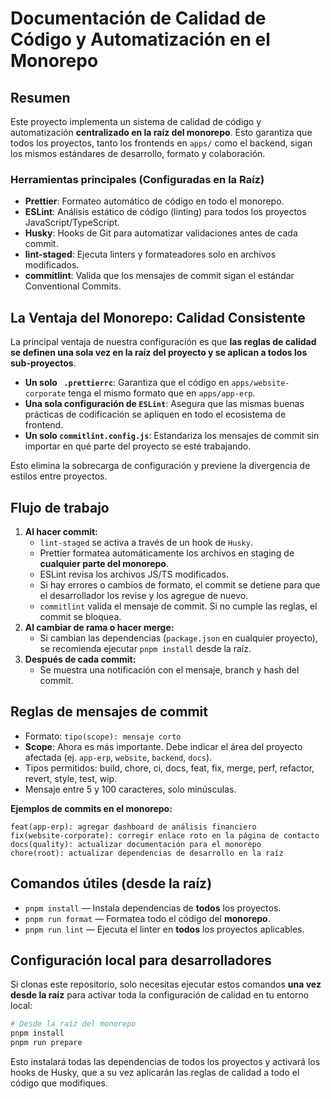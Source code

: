# Documentación de Calidad de Código y Automatización en el Monorepo

## Resumen

Este proyecto implementa un sistema de calidad de código y automatización **centralizado en la raíz del monorepo**. Esto garantiza que todos los proyectos, tanto los frontends en `apps/` como el backend, sigan los mismos estándares de desarrollo, formato y colaboración.

### Herramientas principales (Configuradas en la Raíz)

- **Prettier**: Formateo automático de código en todo el monorepo.
- **ESLint**: Análisis estático de código (linting) para todos los proyectos JavaScript/TypeScript.
- **Husky**: Hooks de Git para automatizar validaciones antes de cada commit.
- **lint-staged**: Ejecuta linters y formateadores solo en archivos modificados.
- **commitlint**: Valida que los mensajes de commit sigan el estándar Conventional Commits.

## La Ventaja del Monorepo: Calidad Consistente

La principal ventaja de nuestra configuración es que **las reglas de calidad se definen una sola vez en la raíz del proyecto y se aplican a todos los sub-proyectos**.

- **Un solo ` .prettierrc`**: Garantiza que el código en `apps/website-corporate` tenga el mismo formato que en `apps/app-erp`.
- **Una sola configuración de `ESLint`**: Asegura que las mismas buenas prácticas de codificación se apliquen en todo el ecosistema de frontend.
- **Un solo `commitlint.config.js`**: Estandariza los mensajes de commit sin importar en qué parte del proyecto se esté trabajando.

Esto elimina la sobrecarga de configuración y previene la divergencia de estilos entre proyectos.

## Flujo de trabajo

1. **Al hacer commit:**
   - `lint-staged` se activa a través de un hook de `Husky`.
   - Prettier formatea automáticamente los archivos en staging de **cualquier parte del monorepo**.
   - ESLint revisa los archivos JS/TS modificados.
   - Si hay errores o cambios de formato, el commit se detiene para que el desarrollador los revise y los agregue de nuevo.
   - `commitlint` valida el mensaje de commit. Si no cumple las reglas, el commit se bloquea.
2. **Al cambiar de rama o hacer merge:**
   - Si cambian las dependencias (`package.json` en cualquier proyecto), se recomienda ejecutar `pnpm install` desde la raíz.
3. **Después de cada commit:**
   - Se muestra una notificación con el mensaje, branch y hash del commit.

## Reglas de mensajes de commit

- Formato: `tipo(scope): mensaje corto`
- **Scope**: Ahora es más importante. Debe indicar el área del proyecto afectada (ej. `app-erp`, `website`, `backend`, `docs`).
- Tipos permitidos: build, chore, ci, docs, feat, fix, merge, perf, refactor, revert, style, test, wip.
- Mensaje entre 5 y 100 caracteres, solo minúsculas.

**Ejemplos de commits en el monorepo:**

```
feat(app-erp): agregar dashboard de análisis financiero
fix(website-corporate): corregir enlace roto en la página de contacto
docs(quality): actualizar documentación para el monorepo
chore(root): actualizar dependencias de desarrollo en la raíz
```

## Comandos útiles (desde la raíz)

- `pnpm install` — Instala dependencias de **todos** los proyectos.
- `pnpm run format` — Formatea todo el código del **monorepo**.
- `pnpm run lint` — Ejecuta el linter en **todos** los proyectos aplicables.

## Configuración local para desarrolladores

Si clonas este repositorio, solo necesitas ejecutar estos comandos **una vez desde la raíz** para activar toda la configuración de calidad en tu entorno local:

```bash
# Desde la raíz del monorepo
pnpm install
pnpm run prepare
```

Esto instalará todas las dependencias de todos los proyectos y activará los hooks de Husky, que a su vez aplicarán las reglas de calidad a todo el código que modifiques.
